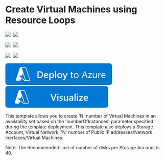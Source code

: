 # Create Virtual Machines using Resource Loops

<IMG SRC="https://azurequickstartsservice.blob.core.windows.net/badges/201-vm-copy-index-loops/PublicLastTestDate.svg" />&nbsp;
<IMG SRC="https://azurequickstartsservice.blob.core.windows.net/badges/201-vm-copy-index-loops/PublicDeployment.svg" />&nbsp;

<IMG SRC="https://azurequickstartsservice.blob.core.windows.net/badges/201-vm-copy-index-loops/FairfaxLastTestDate.svg" />&nbsp;
<IMG SRC="https://azurequickstartsservice.blob.core.windows.net/badges/201-vm-copy-index-loops/FairfaxDeployment.svg" />&nbsp;

<IMG SRC="https://azurequickstartsservice.blob.core.windows.net/badges/201-vm-copy-index-loops/BestPracticeResult.svg" />&nbsp;
<IMG SRC="https://azurequickstartsservice.blob.core.windows.net/badges/201-vm-copy-index-loops/CredScanResult.svg" />&nbsp;

<a href="https://portal.azure.com/#create/Microsoft.Template/uri/https%3A%2F%2Fraw.githubusercontent.com%2FAzure%2Fazure-quickstart-templates%2Fmaster%2F201-vm-copy-index-loops%2Fazuredeploy.json" target="_blank">
    <img src="https://raw.githubusercontent.com/Azure/azure-quickstart-templates/master/1-CONTRIBUTION-GUIDE/images/deploytoazure.svg"/>
</a>
<a href="http://armviz.io/#/?load=https%3A%2F%2Fraw.githubusercontent.com%2FAzure%2Fazure-quickstart-templates%2Fmaster%2F201-vm-copy-index-loops%2Fazuredeploy.json" target="_blank">
    <img src="https://raw.githubusercontent.com/Azure/azure-quickstart-templates/master/1-CONTRIBUTION-GUIDE/images/visualizebutton.svg"/>
</a>

This template allows you to create 'N' number of Virtual Machines in an availability set based on the 'numberOfInstances' parameter specified during the template deployment. This template also deploys a Storage Account, Virtual Network, 'N' number of Public IP addresses/Network Inerfaces/Virtual Machines.

Note: The Recommended limit of number of disks per Storage Account is 40.


